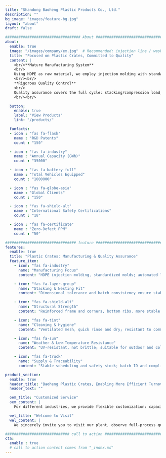 ```yaml
---
title: "Shandong Baoheng Plastic Products Co., Ltd."
description: ""
bg_image: "images/feature-bg.jpg"
layout: "about"
draft: false

################################## About #####################################
about: 
  enable: true
  image: "/images/company/ex.jpg"  # Recommended: injection line / washing line / stacking & nesting demo
  title: "Focused on Plastic Crates, Committed to Quality"
  content: |
    <br/>**Mature Manufacturing System**
    <br/>
    Using HDPE as raw material, we employ injection molding with standardized mold platforms. Automated multi-station production with key dimensional tolerance control keeps stacking height and nesting clearance stable. Combined with batch sampling and process monitoring, we ensure continuous and stable mass supply.
    <br/><br/>
    **Rigorous Quality Control**
    <br/>
    Quality assurance covers the full cycle: stacking/compression load, corner drop/impact, handle tensile, detergent & hot-water resistance, weathering & UV aging. Dual validation of structural strength and environmental adaptability ensures safety and durability in high-frequency turnover.
    <br/><br/>

  button:
    enable: true
    label: "View Products"
    link: "/products/"

  funfacts:
  - icon : "fas fa-flask"
    name : "R&D Patents"
    count : "150"

  - icon : "fas fa-industry"
    name : "Annual Capacity (GWh)"
    count : "35000"

  - icon : "fas fa-battery-full"
    name : "Total Vehicles Equipped"
    count : "1000000"

  - icon : "fas fa-globe-asia"
    name : "Global Clients"
    count : "150"

  - icon : "fas fa-shield-alt"
    name : "International Safety Certifications"
    count : "18"

  - icon : "fas fa-certificate"
    name : "Zero-Defect PPM"
    count : "50"

################################ feature #####################################
features:
  enable: true
  title: "Plastic Crates: Manufacturing & Quality Assurance"
  feature_item:
    - icon: "fas fa-industry"
      name: "Manufacturing Focus"
      content: "HDPE injection molding, standardized molds; automated loading/unloading and traceable processes"

    - icon: "fas fa-layer-group"
      name: "Stacking & Nesting Fit"
      content: "Dimensional tolerance and batch consistency ensure stable stacking and smooth nesting"

    - icon: "fas fa-shield-alt"
      name: "Structural Strength"
      content: "Reinforced frame and corners, bottom ribs, more stable handling"

    - icon: "fas fa-tint"
      name: "Cleaning & Hygiene"
      content: "Ventilated mesh, quick rinse and dry; resistant to common detergents and hot water"

    - icon: "fas fa-sun"
      name: "Weather & Low-Temperature Resistance"
      content: "UV-resistant, not brittle; suitable for outdoor and cold-chain conditions"

    - icon: "fas fa-truck"
      name: "Supply & Traceability"
      content: "Stable scheduling and safety stock; batch ID and compliance documents"

product_section: 
  enable: true
  header_title: "Baoheng Plastic Crates, Enabling More Efficient Turnover"
  header_text: ""

  oem_title: "Customized Service"
  oem_content: |
    For different industries, we provide flexible customization: capacity, shape, color, and reinforced toughness.

  wel_title: "Welcome to Visit"
  wel_content: |
    We sincerely invite you to visit our plant, observe full-process quality control from raw materials to finished products, tour warehousing and shipping, and discuss customized solutions and delivery plans on-site.

############################# call to action #################################
cta:
  enable : true
  # call to action content comes from "_index.md"
---
```

